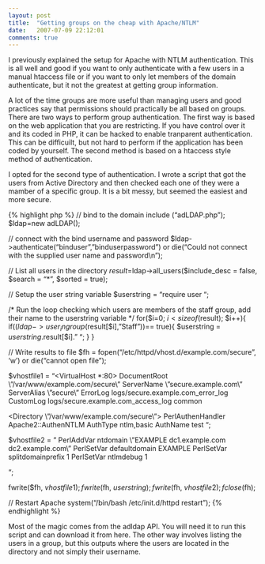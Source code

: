 ```yaml
---
layout: post
title:  "Getting groups on the cheap with Apache/NTLM"
date:   2007-07-09 22:12:01
comments: true
---
```


I previously explained the setup for Apache with NTLM authentication. This is all well and good if you want to only authenticate with a few users in a manual htaccess file or if you want to only let members of the domain authenticate, but it not the greatest at getting group information.

A lot of the time groups are more useful than managing users and good practices say that permissions should practically be all based on groups. There are two ways to perform group authentication. The first way is based on the web application that you are restricting. If you have control over it and its coded in PHP, it can be hacked to enable tranparent authentication. This can be difficuilt, but not hard to perform if the application has been coded by yourself. The second method is based on a htaccess style method of authentication.

I opted for the second type of authentication. I wrote a script that got the users from Active Directory and then checked each one of they were a mamber of a specific group. It is a bit messy, but seemed the easiest and more secure.

{% highlight php %}
// bind to the domain
include (“adLDAP.php”);
$ldap=new adLDAP();

// connect with the bind username and password
$ldap->authenticate(“binduser”,”binduserpassword”) or die(“Could not connect with the supplied user name and password\n”);

// List all users in the directory
$result=$ldap->all_users($include_desc = false, $search = “*”, $sorted = true);

// Setup the user string variable
$userstring = “require user “;

/* Run the loop checking which users are members of the staff group, add their name to the userstring variable */
for($i=0; $i < sizeof($result); $i++){
if(($ldap->user_ingroup($result[$i],”Staff”))== true){
$userstring = $userstring.$result[$i].” “;
}
}

// Write results to file
$fh = fopen(“/etc/httpd/vhost.d/example.com/secure”, ‘w’) or die(“cannot open file”);

$vhostfile1 = “<VirtualHost *:80>
DocumentRoot    \”/var/www/example.com/secure\”
ServerName      \”secure.example.com\”
ServerAlias     \”secure\”
ErrorLog logs/secure.example.com_error_log
CustomLog logs/secure.example.com_access_log common

<Directory \”/var/www/example.com/secure\”>
PerlAuthenHandler  Apache2::AuthenNTLM
AuthType ntlm,basic
AuthName test
“;

$vhostfile2 = ”
PerlAddVar ntdomain \”EXAMPLE   dc1.example.com dc2.example.com\”
PerlSetVar defaultdomain EXAMPLE
PerlSetVar splitdomainprefix 1
PerlSetVar ntlmdebug 1

</Directory>
</VirtualHost>
“;

fwrite($fh, $vhostfile1);
fwrite($fh, $userstring);
fwrite($fh, $vhostfile2);
fclose($fh);

// Restart Apache
system(“/bin/bash /etc/init.d/httpd restart”);
{% endhighlight %}

Most of the magic comes from the adldap API. You will need it to run this script and can download it from here. The other way involves listing the users in a group, but this outputs where the users are located in the directory and not simply their username.



